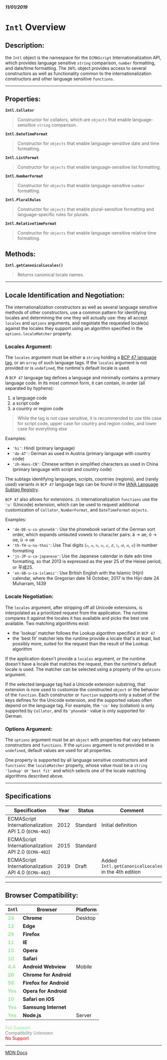 ##### 11/01/2019
# `Intl` Overview
## Description:
the `Intl` object is the namespace for the `ECMAScript` Internationalization API, which provides language sensitive `string` comparison, `number` formatting, and date/time formatting.  The `INTL` object provides access to several constructors as well as functionality common to the internationalization constructors and other language sensitive `functions`.

---

## Properties:
**`Intl.Collator`**
  > Constructor for collators, which are `objects` that enable language-sensitive `string` comparison.

**`Intl.DateTimeFormat`**
  > Constructor for `objects` that enable language-sensitive date and time formatting.

**`Intl.ListFormat`**
  > Constructor for `objects` that enable language-sensitive list formatting.

**`Intl.NumberFormat`**
  > Constructor for `objects` that enable language-sensitive `number` formatting.

**`Intl.PluralRules`**
  > Constructor for `objects` that enable plural-sensitive formatting and language-specific rules for plurals.

**`Intl.RelativeTimeFormat`**
  > Constructor for `objects` that enable language-sensitive relative time formatting.

## Methods: 
**`Intl.getCanonicalLocales()`**
  > Returns canonical locale names.

---

## Locale Identification and Negotiation:
The internationalization constructors as well as several language sensitive methods of other constructors, use a common pattern for identifying locales and determining the one they will actually use:  they all accept `locales` and `options` arguments, and negotiate the requested locale(s) against the locales they support using an algorithm specified in the `options.localeMatcher` property.

### Locales Argument:
The `locales` argument must be either a `string` holding a [BCP 47 language tag](https://tools.ietf.org/html/rfc5646), or an `array` of such language tags.  If the `locales` argument is not provided or is `undefined`, the runtime's default locale is used.

A `BCP 47` language tag defines a language and minimally contains a primary language code.  In its most common form, it can contain, in order (all separated by hyphens):
  1. a language code
  2. a script code
  3. a country or region code

  > While the tag is not case sensitive, it is recommended to use title case for script code, upper case for country and region codes, and lower case for everything else

Examples: 
  * `'hi'`: Hindi (primary language)
  * `'de-AT'`: German as used in Austria (primary language with country code)
  * `'zh-Hans-CN'`: Chinese written in simplified characters as used in China (primary language with script and country code)

The subtags identifying languages, scripts, countries (regions), and (rarely  used) variants in `BCP 47` language tags can be found in the [IANA Language Subtag Registry](http://www.iana.org/assignments/language-subtag-registry/language-subtag-registry).

`BCP 47` also allows for extensions.  `JS` internationalization `functions` use the `'u'` (Unicode) extension, which can be used to request additional customization of `Collator`, `NumberFormat`, and `DateTimeFormat` `objects`.

Examples:
  * `'de-DE-u-co-phonebk'`: Use the phonebook variant of the German sort order, which expands umlauted vowels to character pairs: ä → ae, ö → oe, ü → ue
  * `'th-TH-u-nu-thai'`: Use Thai digits (๐, ๑, ๒, ๓, ๔, ๕, ๖, ๗, ๘, ๙) in number formatting
  * `'js-JP-u-ca-japanese'`: Use the Japanese calendar in date adn time formatting, so that 2013 is expressed as the year 25 of the Heisei period, or 平成25.
  * `'en-GB-u-ca-islamic'`: Use British English with the Islamic (Hijri) calendar, where the Gregorian date 14 October, 2017 is the Hijri date 24 Muharram, 1439

### Locale Negotiation:
The `locales` argument, after stripping off all Unicode extensions, is interpolated as a prioritized request from the application.  The runtime compares it against the locales it has available and picks the best one available.  Two matching algorithms exist: 
  * the 'lookup' matcher follows the Lookup algorithm specified in `BCP 47` 
  * the 'best fit' matcher lets the runtime provide a locale that's at least, but possibly more, suited for the request than the result of the Lookup algorithm  

If the application doesn't provide a `locales` argument, or the runtime doesn't have a locale that matches the request, then the runtime's default locale is used.  The matcher can be selected using a property of the `options` argument.

If the selected language tag had a Unicode extension substring, that extension is now used to customize the constructed `object` or the behavior of the `function`.  Each constructor or `function` supports only a subset of the keys defines for the Unicode extension, and the supported values often depend on the language tag.  For example, the `'co'` key (collation) is only supported by `Collator`, and its `'phonebk'` value is only supported for German.

### Options Argument:
The `options` argument must be an `object` with properties that vary between constructors and `functions`.  If the `options` argument is not provided or is `undefined`, default values are used for all properties.

One property is supported by all language sensitive constructors and `functions`:  the `localeMatcher` property, whose value must be a `string` `'lookup'` or `'best fit'` and which selects one of the locale matching algorithms described above.

---

## Specifications
| Specification | Year | Status | Comment |
|---|---|---|---|
| ECMAScript Internationalization API 1.0 (`ECMA-402`) | 2012 | Standard | Initial definition |
| ECMAScript Internationalization API 2.0 (`ECMA-402`) | 2015 | Standard |  |
| ECMAScript Internationalization API 4.0 (`ECMA-402`) | 2019 | Draft | Added `Intl.getCanonicalLocales` in the 4th edition |

---

## Browser Compatibility:
| `Intl` | Browser | Platform |
|---|---|---|
| <span style="color: lightgreen">**24**</span> | **Chrome** | Desktop | 
| <span style="color: lightgreen">**12**</span> | **Edge** || 
| <span style="color: lightgreen">**29**</span> | **Firefox** || 
| <span style="color: lightgreen">**11**</span> | **IE** || 
| <span style="color: lightgreen">**15**</span> | **Opera** || 
| <span style="color: lightgreen">**10**</span> | **Safari** || 
| <span style="color: lightgreen">**4.4**</span> | **Android Webview** | Mobile | 
| <span style="color: lightgreen">**26**</span> | **Chrome for Android** || 
| <span style="color: lightgreen">**56**</span> | **Firefox for Android** || 
| <span style="color: lightgreen">**Yes**</span> | **Opera for Android** || 
| <span style="color: lightgreen">**10**</span> | **Safari on iOS** || 
| <span style="color: lightgreen">**Yes**</span> | **Samsung Internet** || 
| <span style="color: lightgreen">**Yes**</span> | **Node.js** | Server | 

<span style="color: lightgreen">Full Support</span>  
<span style="color: grey">Compatibility Unknown</span>  
<span style="color: red">No Support</span>

---

[MDN Docs](https://developer.mozilla.org/en-US/docs/Web/JavaScript/Reference/Global_Objects/Intl)